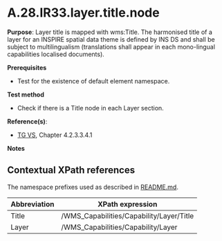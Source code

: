 # A.28.IR33.layer.title.node

**Purpose**: Layer title is mapped with wms:Title. The harmonised title of a layer for an INSPIRE spatial data theme is defined by INS DS and shall be subject to multilingualism (translations shall appear in each mono-lingual capabilities localised documents).

**Prerequisites**

* Test for the existence of default element namespace.

**Test method**

* Check if there is a Title node in each Layer section.

**Reference(s)**:
* [TG VS](README.md#ref_TG_VS), Chapter 4.2.3.3.4.1

**Notes**

## Contextual XPath references

The namespace prefixes used as described in [README.md](README.md#namespaces).

Abbreviation                                               |  XPath expression
---------------------------------------------------------- | -------------------------------------------------------------------------
Title <a name="Title"></a> | /WMS_Capabilities/Capability/Layer/Title
Layer <a name="Layer"></a> | /WMS_Capabilities/Capability/Layer
